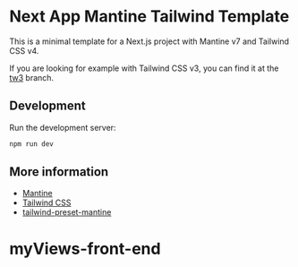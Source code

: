 # Next App Mantine Tailwind Template

This is a minimal template for a Next.js project with Mantine v7 and Tailwind CSS v4.

If you are looking for example with Tailwind CSS v3, you can find it at the [tw3](https://github.com/songkeys/next-app-mantine-tailwind-template/tree/tw3) branch.

## Development

Run the development server:

```bash
npm run dev
```

## More information

- [Mantine](https://mantine.dev/)
- [Tailwind CSS](https://tailwindcss.com/)
- [tailwind-preset-mantine](https://github.com/songkeys/tailwind-preset-mantine)
# myViews-front-end

